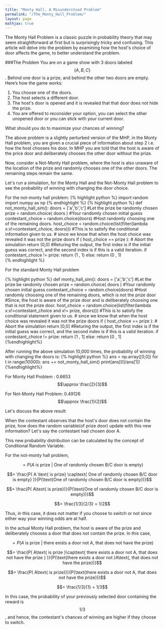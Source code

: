 ```yaml
---
title: "Monty Hall, A Misunderstood Problem"
permalink: "/The_Monty_Hall_Problem/"
layout: page
mathjax: true
---
```



The Monty Hall Problem is a classic puzzle in probability theory that may seem straightforward at first but is surprisingly tricky and confusing. This article will delve into the problem by examining how the host's choice of door affects the game, to better understand the problem.



###The Problem
You are on a game show with 3 doors labeled $$\{A, B, C\}$$. Behind one door is a prize, and behind the other two doors are empty. Here’s how the game works:

1. You choose one of the doors.
2. The host selects a different door.
3. The host's door is opened and it is revealed that that door does not hide the prize.
4. You are offered to reconsider your option, you can select the other unopened door or you can stick with your current door.

What should you do to maximize your chances of winning?

The above problem is a slightly perturbed version of the MHP, in the Monty Hall problem, you are given a crucial piece of information about step 2 i.e. how the host chooses his door. In MHP you are told that the host is aware of the price door and deliberately chooses the other door without the prize.

Now, consider a Not-Monty Hall problem, where the host is also unaware of the location of the prize and randomly chooses one of the other doors. The remaining steps remain the same.

Let's run a simulation, for the Monty Hall and the Not-Monty Hall problem to see the probability of winning with changing the door choice.

For the not-monty hall problem:
{% highlight python %}
import random
import numpy as np
{% endhighlight %}
{% highlight python %}
def not_monty_hall_sim():
	doors = ['a','b','c']
	#Let the prize be randomly chosen
	prize = random.choice( doors )
	#Your randomly chosen initial guess
	contestant_choice = random.choice(doors)
	#Host randomly choosing one of the remaining doors.
	host_choice = random.choice(list(filter(lambda x:x!=contestant_choice, doors)))
	#This is to satisfy the conditional information given to us.
	# since we know that when the host choice was revealed it was not the prize doors
	if (  host_choice == prize ):
		# Abort the simulation
		return (0,0)
	#Returing the output, the first index is if the initial guess was correct, and the second index is if this is a valid iteration. 
	if 	contestant_choice != prize:
		return (1 , 1)
	else:
		return (0 , 1)	
{% endhighlight %}


For the standard Monty Hall problem

{% highlight python %}
def monty_hall_sim():
	doors = ['a','b','c']
	#Let the prize be randomly chosen
	prize = random.choice( doors )
	#Your randomly chosen initial guess
	contestant_choice = random.choice(doors)
	#Host randomly choosing one of the remaining doors, which is not the prize door
 	#Since, the host is aware of the prize door and is deliberately choosing one that is not the prize door.
	host_choice = random.choice(list(filter(lambda x:x!=contestant_choice and x!= prize, doors)))
	#This is to satisfy the conditional statement given to us.
 	# since we know that when the host choice was revealed it was not the prize doors
	if (  host_choice == prize ):
		# Abort the simulation
		return [0,0]
	#Returing the output, the first index is if the initial guess was correct, and the second index is if this is a valid iteration. 
	if 	contestant_choice != prize:
		return [1 , 1]
	else:
		return [0 , 1]	
{%endhighlight%}

After running the above simulation 10,000 times, the probability of winning with changing the doors is:
{% highlight python %}
ans = np.array([0,0])
for t in range(10000):
	ans += not_monty_hall_sim()
print(ans[0]/ans[1])
{%endhighlight%}

For Monty Hall Problem : 0.6653 $$\approx \frac{2}{3}$$

For Not-Monty Hall Problem: 0.49126  $$\approx \frac{1}{2}$$

Let's discuss the above result:

When the contestant observes that the host's door does not contain the prize, how does the random variable(of prize door) update with this new information?
Let's say the contestant had chosen door A.


This new probability distribution can be calculated by the concept of Conditional Random Variable.

For the not-monty hall problem, 

$$=P( A \text{ is prize | One of randomly chosen B/C door is empty} )$$

$$= \frac{P( A \text{ is prize} \cap\text{ One of randomly chosen B/C door is empty}  )}{P(\text{One of randomly chosen B/C door is empty})}$$ 

$$= \frac{P( A\text{ is prize})}{P(\text{One of randomly chosen B/C door is empty})}$$

$$= \frac{1/3}{2/3} = 1/2$$

Thus, in this case, it does not matter if you choose to switch or not since either way your winning odds are at half.


In the actual Monty Hall problem, the host is aware of the prize and deliberately chooses a door that does not contain the prize. In this case, 


$$= P( A \text{ is prize | there exists a door not A, that does not have the prize} )$$

$$= \frac{P( A\text{ is prize }\cap\text{ there exists a door not A, that does not have the prize } )}{P(\text{there exists a door not }A\text{, that does not have the prize})}$$

$$= \frac{P( A\text{ is prize})}{P(\text{there exists a door not A, that does not have the prize})}$$ 

$$= \frac{1/3}{1} = 1/3$$

In this case, the probability of your previously selected door containing the reward is $$1/3$$, and hence, the contestant's chances of winning are higher if they choose to switch.
